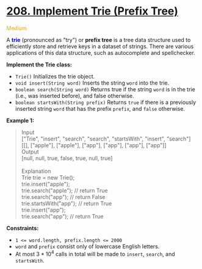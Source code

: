 # [208. Implement Trie (Prefix Tree)](https://leetcode.com/problems/implement-trie-prefix-tree/description/)

<span style="color:orange">Medium<span>

A **<span style="color:blue">trie<span>** (pronounced as "try") or **prefix tree** is a tree data structure used to efficiently store and retrieve keys in a dataset of strings. There are various applications of this data structure, such as autocomplete and spellchecker.

**Implement the Trie class:**

- `Trie()` Initializes the trie object.
- `void insert(String word)` Inserts the string `word` into the trie.
- `boolean search(String word)` Returns true if the string `word` is in the trie (i.e., was inserted before), and false otherwise.
- `boolean startsWith(String prefix)` Returns `true` if there is a previously inserted string `word` that has the prefix `prefix`, and `false` otherwise.
 

**Example 1:**

> Input  
["Trie", "insert", "search", "search", "startsWith", "insert", "search"]  
[[], ["apple"], ["apple"], ["app"], ["app"], ["app"], ["app"]]  
Output  
[null, null, true, false, true, null, true]  
<br>Explanation  
Trie trie = new Trie();  
trie.insert("apple");  
trie.search("apple");   // return True  
trie.search("app");     // return False  
trie.startsWith("app"); // return True  
trie.insert("app");  
trie.search("app");     // return True  
 

**Constraints:**

- `1 <= word.length, prefix.length <= 2000`
- `word` and `prefix` consist only of lowercase English letters.
- At most $3 * 10^4$ calls in total will be made to `insert`, `search`, and `startsWith`.